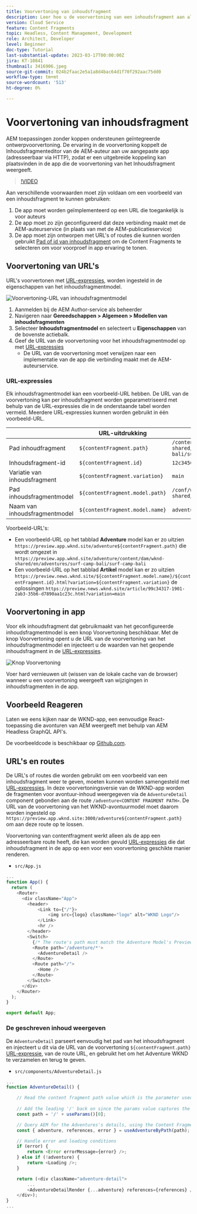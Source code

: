 ```yaml
---
title: Voorvertoning van inhoudsfragment
description: Leer hoe u de voorvertoning van een inhoudsfragment aan alle auteurs kunt gebruiken om snel te zien hoe de wijzigingen in de inhoud van invloed zijn op de ervaringen AEM Koploos.
version: Cloud Service
feature: Content Fragments
topic: Headless, Content Management, Development
role: Architect, Developer
level: Beginner
doc-type: Tutorial
last-substantial-update: 2023-03-17T00:00:00Z
jira: KT-10841
thumbnail: 3416906.jpeg
source-git-commit: 024b2faac2e5a1a8d4bac64d1f70f292aac75dd0
workflow-type: tm+mt
source-wordcount: '513'
ht-degree: 0%

---
```



# Voorvertoning van inhoudsfragment

AEM toepassingen zonder koppen ondersteunen geïntegreerde ontwerpvoorvertoning. De ervaring in de voorvertoning koppelt de Inhoudsfragmenteditor van de AEM-auteur aan uw aangepaste app (adresseerbaar via HTTP), zodat er een uitgebreide koppeling kan plaatsvinden in de app die de voorvertoning van het Inhoudsfragment weergeeft.

>[!VIDEO](https://video.tv.adobe.com/v/3416906/?quality=12&learn=on)

Aan verschillende voorwaarden moet zijn voldaan om een voorbeeld van een inhoudsfragment te kunnen gebruiken:

1. De app moet worden geïmplementeerd op een URL die toegankelijk is voor auteurs
1. De app moet zo zijn geconfigureerd dat deze verbinding maakt met de AEM-auteurservice (in plaats van met de AEM-publicatieservice)
1. De app moet zijn ontworpen met URL&#39;s of routes die kunnen worden gebruikt [Pad of id van inhoudsfragment](#url-expressions) om de Content Fragments te selecteren om voor voorproef in app ervaring te tonen.

## Voorvertoning van URL&#39;s

URL&#39;s voorvertonen met [URL-expressies](#url-expressions), worden ingesteld in de eigenschappen van het inhoudsfragmentmodel.

![Voorvertoning-URL van inhoudsfragmentmodel](./assets/preview/cf-model-preview-url.png)

1. Aanmelden bij de AEM Author-service als beheerder
1. Navigeren naar __Gereedschappen > Algemeen > Modellen van inhoudsfragmenten__
1. Selecteer __Inhoudsfragmentmodel__ en selecteert u __Eigenschappen__ van de bovenste actiebalk.
1. Geef de URL van de voorvertoning voor het inhoudsfragmentmodel op met [URL-expressies](#url-expressions)
   + De URL van de voorvertoning moet verwijzen naar een implementatie van de app die verbinding maakt met de AEM-auteurservice.

### URL-expressies

Elk inhoudsfragmentmodel kan een voorbeeld-URL hebben. De URL van de voorvertoning kan per inhoudsfragment worden geparametriseerd met behulp van de URL-expressies die in de onderstaande tabel worden vermeld. Meerdere URL-expressies kunnen worden gebruikt in één voorbeeld-URL.

|  | URL-uitdrukking | Waarde |
| --------------------------------------- | ----------------------------------- | ----------- |
| Pad inhoudfragment | `${contentFragment.path}` | `/content/dam/wknd-shared/en/adventures/surf-camp-bali/surf-camp-bali` |
| Inhoudsfragment-id | `${contentFragment.id}` | `12c34567-8901-2aa3-45b6-d7890aa1c23c` |
| Variatie van inhoudsfragment | `${contentFragment.variation}` | `main` |
| Pad inhoudsfragmentmodel | `${contentFragment.model.path}` | `/conf/wknd-shared/settings/dam/cfm/models/adventure` |
| Naam van inhoudsfragmentmodel | `${contentFragment.model.name}` | `adventure` |

Voorbeeld-URL&#39;s:

+ Een voorbeeld-URL op het tabblad __Adventure__ model kan er zo uitzien `https://preview.app.wknd.site/adventure${contentFragment.path}` die wordt omgezet in `https://preview.app.wknd.site/adventure/content/dam/wknd-shared/en/adventures/surf-camp-bali/surf-camp-bali`
+ Een voorbeeld-URL op het tabblad __Artikel__ model kan er zo uitzien `https://preview.news.wknd.site/${contentFragment.model.name}/${contentFragment.id}.html?variation=${contentFragment.variation}` de oplossingen `https://preview.news.wknd.site/article/99c34317-1901-2ab3-35b6-d7890aa1c23c.html?variation=main`

## Voorvertoning in app

Voor elk inhoudsfragment dat gebruikmaakt van het geconfigureerde inhoudsfragmentmodel is een knop Voorvertoning beschikbaar. Met de knop Voorvertoning opent u de URL van de voorvertoning van het inhoudsfragmentmodel en injecteert u de waarden van het geopende inhoudsfragment in de [URL-expressies](#url-expressions).

![Knop Voorvertoning](./assets/preview/preview-button.png)

Voer hard vernieuwen uit (wissen van de lokale cache van de browser) wanneer u een voorvertoning weergeeft van wijzigingen in inhoudsfragmenten in de app.

## Voorbeeld Reageren

Laten we eens kijken naar de WKND-app, een eenvoudige React-toepassing die avonturen van AEM weergeeft met behulp van AEM Headless GraphQL API&#39;s.

De voorbeeldcode is beschikbaar op [Github.com](https://github.com/adobe/aem-guides-wknd-graphql/tree/main/preview-tutorial).

## URL&#39;s en routes

De URL&#39;s of routes die worden gebruikt om een voorbeeld van een inhoudsfragment weer te geven, moeten kunnen worden samengesteld met [URL-expressies](#url-expressions). In deze voorvertoningsversie van de WKND-app worden de fragmenten voor avontuur-inhoud weergegeven via de `AdventureDetail` component gebonden aan de route `/adventure<CONTENT FRAGMENT PATH>`. De URL van de voorvertoning van het WKND-avontuurmodel moet daarom worden ingesteld op `https://preview.app.wknd.site:3000/adventure${contentFragment.path}` om aan deze route op te lossen.

Voorvertoning van contentfragment werkt alleen als de app een adresseerbare route heeft, die kan worden gevuld [URL-expressies](#url-expressions) die dat inhoudsfragment in de app op een voor een voorvertoning geschikte manier renderen.

+ `src/App.js`

```javascript
...
function App() {
  return (
    <Router>
      <div className="App">
        <header>
            <Link to={"/"}>
                <img src={logo} className="logo" alt="WKND Logo"/>
            </Link>        
            <hr />
        </header>
        <Switch>
          {/* The route's path must match the Adventure Model's Preview URL expression. In React since the path has `/` you must use wildcards to match instead of the usual `:path` */}
          <Route path='/adventure/*'>
            <AdventureDetail />
          </Route>
          <Route path="/">
            <Home />
          </Route>
        </Switch>
      </div>
    </Router>
  );
}

export default App;
```

### De geschreven inhoud weergeven

De `AdventureDetail` parseert eenvoudig het pad van het inhoudsfragment en injecteert u dit via de URL van de voorvertoning `${contentFragment.path}` [URL-expressie](#url-expressions), van de route URL, en gebruikt het om het Adventure WKND te verzamelen en terug te geven.

+ `src/components/AdventureDetail.js`

```javascript
...
function AdventureDetail() {

    // Read the content fragment path value which is the parameter used to query for the adventure's details
    
    // Add the leading '/' back on since the params value captures the `*` wildcard in `/adventure/*`, or everything after the first `/` in the Content Fragment path.
    const path = '/' + useParams()[0];

    // Query AEM for the Adventures's details, using the Content Fragment's `path`
    const { adventure, references, error } = useAdventureByPath(path);

    // Handle error and loading conditions
    if (error) {
        return <Error errorMessage={error} />;
    } else if (!adventure) {
        return <Loading />;
    }

    return (<div className="adventure-detail">
        ...
        <AdventureDetailRender {...adventure} references={references} />
    </div>);
}
...
```

